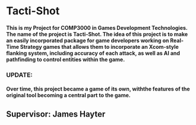 # Tacti-Shot
#### This is my Project for COMP3000 in Games Development Technologies. The name of the project is Tacti-Shot. The idea of this project is to make an easily incorporated package for game developers working on Real-Time Strategy games that allows them to incorporate an Xcom-style flanking system, including accuracy of each attack, as well as AI and pathfinding to control entities within the game.

### UPDATE:
#### Over time, this project became a game of its own, withthe features of the original tool becoming a central part to the game.
## Supervisor: James Hayter
